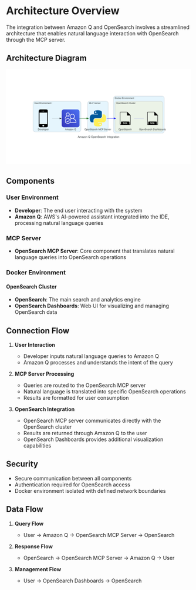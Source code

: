 # Architecture Overview

The integration between Amazon Q and OpenSearch involves a streamlined architecture that enables natural language interaction with OpenSearch through the MCP server.

## Architecture Diagram

![Architecture Diagram](../generated-diagrams/mcp-opensearch-focused-architecture.png)

## Components

### User Environment
- **Developer**: The end user interacting with the system
- **Amazon Q**: AWS's AI-powered assistant integrated into the IDE, processing natural language queries

### MCP Server
- **OpenSearch MCP Server**: Core component that translates natural language queries into OpenSearch operations

### Docker Environment
#### OpenSearch Cluster
- **OpenSearch**: The main search and analytics engine
- **OpenSearch Dashboards**: Web UI for visualizing and managing OpenSearch data

## Connection Flow

1. **User Interaction**
   - Developer inputs natural language queries to Amazon Q
   - Amazon Q processes and understands the intent of the query

2. **MCP Server Processing**
   - Queries are routed to the OpenSearch MCP server
   - Natural language is translated into specific OpenSearch operations
   - Results are formatted for user consumption

3. **OpenSearch Integration**
   - OpenSearch MCP server communicates directly with the OpenSearch cluster
   - Results are returned through Amazon Q to the user
   - OpenSearch Dashboards provides additional visualization capabilities

## Security

- Secure communication between all components
- Authentication required for OpenSearch access
- Docker environment isolated with defined network boundaries

## Data Flow

1. **Query Flow**
   - User → Amazon Q → OpenSearch MCP Server → OpenSearch

2. **Response Flow**
   - OpenSearch → OpenSearch MCP Server → Amazon Q → User

3. **Management Flow**
   - User → OpenSearch Dashboards → OpenSearch
